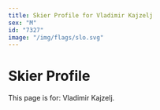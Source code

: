 ```yaml
---
title: Skier Profile for Vladimir Kajzelj
sex: "M"
id: "7327"
image: "/img/flags/slo.svg" 
---
```


# Skier Profile

This page is for: Vladimir Kajzelj.
    